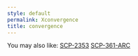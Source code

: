 ```yaml
---
style: default
permalink: Xconvergence
title: convergence
---
```

You may also like:
[SCP-2353](http://scp-wiki.net/scp-2353)
[SCP-361-ARC](http://scp-wiki.net/scp-361-arc)